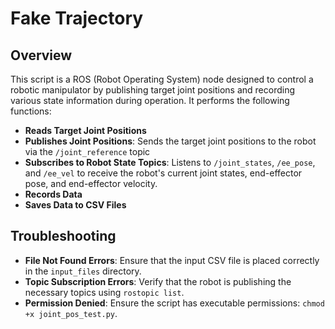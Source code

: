 # Fake Trajectory

## Overview

This script is a ROS (Robot Operating System) node designed to control a robotic manipulator by publishing target joint positions and recording various state information during operation. It performs the following functions:

- **Reads Target Joint Positions**
- **Publishes Joint Positions**: Sends the target joint positions to the robot via the `/joint_reference` topic
- **Subscribes to Robot State Topics**: Listens to `/joint_states`, `/ee_pose`, and `/ee_vel` to receive the robot's current joint states, end-effector pose, and end-effector velocity.
- **Records Data**
- **Saves Data to CSV Files**

## Troubleshooting

- **File Not Found Errors**: Ensure that the input CSV file is placed correctly in the `input_files` directory.
- **Topic Subscription Errors**: Verify that the robot is publishing the necessary topics using `rostopic list`.
- **Permission Denied**: Ensure the script has executable permissions: `chmod +x joint_pos_test.py`.
